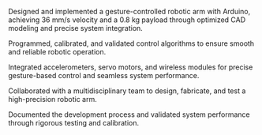 Designed and implemented a gesture-controlled robotic arm with Arduino, achieving 36 mm/s velocity and a 0.8 kg payload through optimized CAD modeling and precise system integration.

Programmed, calibrated, and validated control algorithms to ensure smooth and reliable robotic operation.

Integrated accelerometers, servo motors, and wireless modules for precise gesture-based control and seamless system performance.

Collaborated with a multidisciplinary team to design, fabricate, and test a high-precision robotic arm.

Documented the development process and validated system performance through rigorous testing and calibration.
